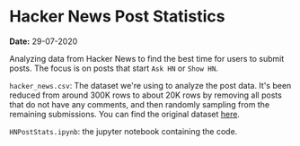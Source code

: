 # Hacker News Post Statistics

**Date:** 29-07-2020

Analyzing data from Hacker News to find the best time for users to submit posts. The focus is on posts that start `Ask HN` or `Show HN`.


`hacker_news.csv`: The dataset we're using to analyze the post data. It's been reduced from around 300K rows to about 20K rows by removing all posts that do not have any comments, and then randomly sampling from the remaining submissions. You can find the original dataset [here](https://www.kaggle.com/hacker-news/hacker-news-posts).

`HNPostStats.ipynb`: the jupyter notebook containing the code.